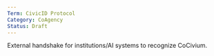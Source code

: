 ```yaml
---
Term: CivicID Protocol
Category: CoAgency
Status: Draft
---
```

External handshake for institutions/AI systems to recognize CoCivium.
